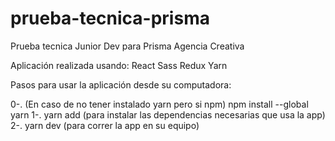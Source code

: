 # prueba-tecnica-prisma

Prueba tecnica Junior Dev para Prisma Agencia Creativa

Aplicación realizada usando:
React
Sass
Redux
Yarn

Pasos para usar la aplicación desde su computadora:

0-. (En caso de no tener instalado yarn pero si npm) npm install --global yarn
1-. yarn add (para instalar las dependencias necesarias que usa la app)
2-. yarn dev (para correr la app en su equipo)

